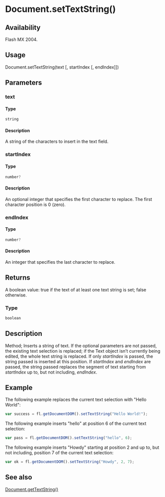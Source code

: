 # Document.setTextString()

## Availability

Flash MX 2004.

## Usage

Document.setTextString(text [, startIndex [, endIndex]])

## Parameters

### **text**

#### Type

```typescript
string
```

#### Description

A string of the characters to insert in the text field.

### **startIndex**

#### Type

```typescript
number?
```

#### Description

An optional integer that specifies the first character to replace. The first character position is 0 (zero).

### **endIndex**

#### Type

```typescript
number?
```

#### Description

An integer that specifies the last character to replace.

## Returns

A boolean value: true if the text of at least one text string is set; false otherwise.

### Type

```typescript
boolean
```

## Description

Method; Inserts a string of text. If the optional parameters are not passed, the existing text selection is replaced; if the Text object isn’t currently being edited, the whole text string is replaced. If only *startIndex* is passed, the string passed is inserted at this position. If *startIndex* and *endIndex* are passed, the string passed replaces the segment of text starting from *startIndex* up to, but not including, *endIndex*.

## Example

The following example replaces the current text selection with "Hello World":

```javascript
var success = fl.getDocumentDOM().setTextString("Hello World!");
```

The following example inserts "hello" at position 6 of the current text selection:

```javascript
var pass = fl.getDocumentDOM().setTextString("hello", 6);
```

The following example inserts "Howdy" starting at position 2 and up to, but not including, position 7 of the current text selection:

```javascript
var ok = fl.getDocumentDOM().setTextString("Howdy", 2, 7);
```

## See also

[Document.getTextString()](../Document_object/Document87.md)
